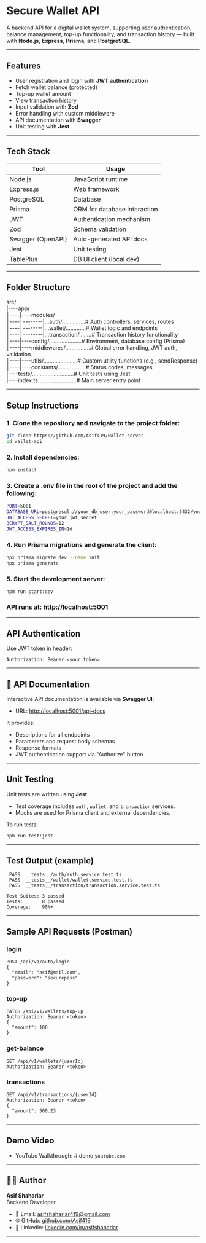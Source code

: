 # Secure Wallet API

A backend API for a digital wallet system, supporting user authentication, balance management, top-up functionality, and transaction history — built with **Node.js**, **Express**, **Prisma**, and **PostgreSQL**.

---

## Features

-  User registration and login with **JWT authentication**
-  Fetch wallet balance (protected)
-  Top-up wallet amount
-  View transaction history
-  Input validation with **Zod**
-  Error handling with custom middleware
-  API documentation with **Swagger**
-  Unit testing with **Jest**

---

## Tech Stack

| Tool           | Usage                         |
|----------------|-------------------------------|
| Node.js        | JavaScript runtime            |
| Express.js     | Web framework                 |
| PostgreSQL     | Database                      |
| Prisma         | ORM for database interaction  |
| JWT            | Authentication mechanism      |
| Zod            | Schema validation             |
| Swagger (OpenAPI) | Auto-generated API docs   |
| Jest           | Unit testing                  |
| TablePlus      | DB UI client (local dev)      |

---

## Folder Structure
src/ <br>
|----app/<br>
│----|----modules/<br>
│----│--------|...auth/...............# Auth controllers, services, routes<br>
│----│--------|...wallet/.............# Wallet logic and endpoints <br>
│----│--------|...transaction/........# Transaction history functionality <br>
│----|----config/.....................# Environment, database config (Prisma) <br>
│----|----middlewares/................# Global error handling, JWT auth, validation <br>
│----|----utils/......................# Custom utility functions (e.g., sendResponse) <br>
│----|----constants/..................# Status codes, messages <br>
|----tests/...........................# Unit tests using Jest <br>
|----index.ts.........................# Main server entry point <br>

---

## Setup Instructions

### 1. Clone the repository and navigate to the project folder:

```bash
git clone https://github.com/Asif419/wallet-server
cd wallet-api
```

### 2. Install dependencies:
```bash
npm install
```

### 3. Create a .env file in the root of the project and add the following:
```bash
PORT=5001
DATABASE_URL=postgresql://your_db_user:your_password@localhost:5432/your_db_name
JWT_ACCESS_SECRET=your_jwt_secret
BCRYPT_SALT_ROUNDS=12
JWT_ACCESS_EXPIRES_IN=1d
```

### 4. Run Prisma migrations and generate the client:
```bash
npx prisma migrate dev --name init
npx prisma generate
```

### 5. Start the development server:
```
npm run start:dev
```

### API runs at: http://localhost:5001

---

## API Authentication

Use JWT token in header:
```
Authorization: Bearer <your_token>
```

---

## 📄 API Documentation

Interactive API documentation is available via **Swagger UI**:

- URL: [http://localhost:5001/api-docs](http://localhost:5001/api-docs)

It provides:
- Descriptions for all endpoints
- Parameters and request body schemas
- Response formats
- JWT authentication support via "Authorize" button

---

## Unit Testing

Unit tests are written using **Jest**.

- Test coverage includes `auth`, `wallet`, and `transaction` services.
- Mocks are used for Prisma client and external dependencies.

To run tests:
```bash
npm run test:jest
```

---

## Test Output (example)
```
 PASS  __tests__/auth/auth.service.test.ts
 PASS  __tests__/wallet/wallet.service.test.ts
 PASS  __tests__/transaction/transaction.service.test.ts

Test Suites: 3 passed
Tests:       8 passed
Coverage:    90%+
```

---

## Sample API Requests (Postman)

### login
```
POST /api/v1/auth/login
{
  "email": "asif@mail.com",
  "password": "securepass"
}
```

### top-up
```
PATCH /api/v1/wallets/top-up
Authorization: Bearer <token>
{
  "amount": 100
}
```

### get-balance
```
GET /api/v1/wallets/{userId}
Authorization: Bearer <token>
```
### transactions
```
GET /api/v1/transactions/{userId}
Authorization: Bearer <token>
{
  "amount": 500.23
}
```
---

## Demo Video
- YouTube Walkthrough: # demo `youtube.com`

---

## 👨‍💻 Author

**Asif Shahariar**  
Backend Developer  
- 📧 Email: [asifshahariar419@gmail.com](mailto:asifshahariar419@mail.com)  
- 🌐 GitHub: [github.com/Asif419](https://github.com/Asif419/wallet-server)  
- 💼 LinkedIn: [linkedin.com/in/asifshahariar](https://www.linkedin.com/in/asifshahariar/)

---
